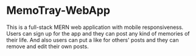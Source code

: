 # MemoTray-WebApp
This is a full-stack MERN web application with mobile responsiveness. Users can sign up for the app and they can post any kind of memories of their life. And also users can put a like for others' posts and they can remove and edit their own posts.
